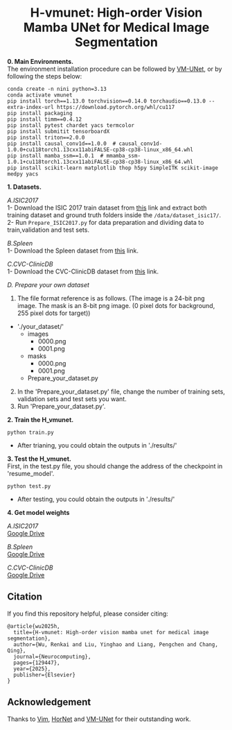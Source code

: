 <div id="top" align="center">

# H-vmunet: High-order Vision Mamba UNet for Medical Image Segmentation

</div>

**0. Main Environments.** </br>
The environment installation procedure can be followed by [VM-UNet](https://github.com/JCruan519/VM-UNet), or by following the steps below:</br>
```
conda create -n nini python=3.13
conda activate vmunet
pip install torch==1.13.0 torchvision==0.14.0 torchaudio==0.13.0 --extra-index-url https://download.pytorch.org/whl/cu117
pip install packaging
pip install timm==0.4.12
pip install pytest chardet yacs termcolor
pip install submitit tensorboardX
pip install triton==2.0.0
pip install causal_conv1d==1.0.0  # causal_conv1d-1.0.0+cu118torch1.13cxx11abiFALSE-cp38-cp38-linux_x86_64.whl
pip install mamba_ssm==1.0.1  # mmamba_ssm-1.0.1+cu118torch1.13cxx11abiFALSE-cp38-cp38-linux_x86_64.whl
pip install scikit-learn matplotlib thop h5py SimpleITK scikit-image medpy yacs
```

**1. Datasets.**

*A.ISIC2017* </br>
1- Download the ISIC 2017 train dataset from [this](https://challenge.isic-archive.com/data) link and extract both training dataset and ground truth folders inside the `/data/dataset_isic17/`. </br>
2- Run `Prepare_ISIC2017.py` for data preparation and dividing data to train,validation and test sets. </br>

*B.Spleen* </br>
1- Download the Spleen dataset from [this](http://medicaldecathlon.com/) link. </br>

*C.CVC-ClinicDB* </br>
1- Download the CVC-ClinicDB dataset from [this](https://polyp.grand-challenge.org/CVCClinicDB/) link. </br>

*D. Prepare your own dataset* </br>
1. The file format reference is as follows. (The image is a 24-bit png image. The mask is an 8-bit png image. (0 pixel dots for background, 255 pixel dots for target))
- './your_dataset/'
  - images
    - 0000.png
    - 0001.png
  - masks
    - 0000.png
    - 0001.png
  - Prepare_your_dataset.py
2. In the 'Prepare_your_dataset.py' file, change the number of training sets, validation sets and test sets you want.</br>
3. Run 'Prepare_your_dataset.py'. </br>

**2. Train the H_vmunet.**
```
python train.py
```
- After trianing, you could obtain the outputs in './results/' </br>

**3. Test the H_vmunet.**  
First, in the test.py file, you should change the address of the checkpoint in 'resume_model'.
```
python test.py
```
- After testing, you could obtain the outputs in './results/' </br>

**4. Get model weights**  

*A.ISIC2017* </br>
[Google Drive](https://drive.google.com/file/d/10If43saeVW06p9q3oePAL3hOHqRxFoZV/view?usp=sharing)

*B.Spleen* </br>
[Google Drive](https://drive.google.com/file/d/18aXOv8u-nFIbBdiUwnzHdQ7ELrNIhMu3/view?usp=sharing)

*C.CVC-ClinicDB* </br>
[Google Drive](https://drive.google.com/file/d/1mG_zOlsz7OuX_qHVmB3mjMeb1GUNgtkP/view?usp=sharing)


## Citation
If you find this repository helpful, please consider citing: </br>
```
@article{wu2025h,
  title={H-vmunet: High-order vision mamba unet for medical image segmentation},
  author={Wu, Renkai and Liu, Yinghao and Liang, Pengchen and Chang, Qing},
  journal={Neurocomputing},
  pages={129447},
  year={2025},
  publisher={Elsevier}
}
```
## Acknowledgement
Thanks to [Vim](https://github.com/hustvl/Vim), [HorNet](https://github.com/raoyongming/HorNet) and [VM-UNet](https://github.com/JCruan519/VM-UNet) for their outstanding work.
